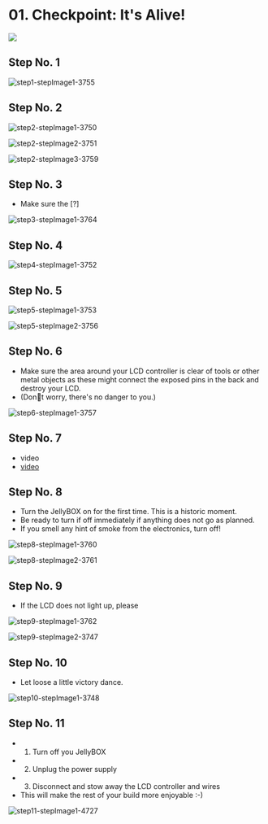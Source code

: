 # 01. Checkpoint: It's Alive!

![](https://d17kynu4zpq5hy.cloudfront.net/igi/imade3d/SMSrBvY5gPu3EMMI.medium)

## Step No. 1

![step1-stepImage1-3755](https://d17kynu4zpq5hy.cloudfront.net/igi/imade3d/HUJ4o1Z1HiPqfYGi.medium)


## Step No. 2

![step2-stepImage1-3750](https://d17kynu4zpq5hy.cloudfront.net/igi/imade3d/YTNhFjKwAwUSiyZl.medium)

![step2-stepImage2-3751](https://d17kynu4zpq5hy.cloudfront.net/igi/imade3d/cBYwoDFyPBUDd1KH.medium)

![step2-stepImage3-3759](https://d17kynu4zpq5hy.cloudfront.net/igi/imade3d/HftJeONyQP1AmKQL.medium)


## Step No. 3

- Make sure the [?]

![step3-stepImage1-3764](https://d17kynu4zpq5hy.cloudfront.net/igi/imade3d/GPuFScGW3RS45LoB.medium)

## Step No. 4

![step4-stepImage1-3752](https://d17kynu4zpq5hy.cloudfront.net/igi/imade3d/gaGMtAriJeAE2EfT.medium)


## Step No. 5

![step5-stepImage1-3753](https://d17kynu4zpq5hy.cloudfront.net/igi/imade3d/qvsQiUBmWx3ewK4o.medium)

![step5-stepImage2-3756](https://d17kynu4zpq5hy.cloudfront.net/igi/imade3d/jbFwZ16XyAgvfTsP.medium)


## Step No. 6

- Make sure the area around your LCD controller  is clear of tools or other metal objects as these might connect the exposed pins in the back and destroy your LCD.
- (Dont worry, there's no danger to you.)

![step6-stepImage1-3757](https://d17kynu4zpq5hy.cloudfront.net/igi/imade3d/NPddV5YM2SKjKCyq.medium)

## Step No. 7
- video
- [video](https://dozuki-guide-objects.s3.amazonaws.com/igo/video/imade3d/JPWRtTbwyOIUBNA3_MP4_720.mp4)


## Step No. 8

- Turn the JellyBOX on for the first time. This is a historic moment.
- Be ready to turn if off immediately if anything does not go as planned.
- If you smell any hint of smoke from the electronics, turn off!

![step8-stepImage1-3760](https://d17kynu4zpq5hy.cloudfront.net/igi/imade3d/a6giGnvoaN1TJKkJ.medium)

![step8-stepImage2-3761](https://d17kynu4zpq5hy.cloudfront.net/igi/imade3d/ASMqWBYU2BLFnpef.medium)

## Step No. 9

- If the LCD does not light up, please

![step9-stepImage1-3762](https://d17kynu4zpq5hy.cloudfront.net/igi/imade3d/wMJcMIkhhvHULEp5.medium)

![step9-stepImage2-3747](https://d17kynu4zpq5hy.cloudfront.net/igi/imade3d/4HuVC1TO5a3KiZwh.medium)

## Step No. 10

- Let loose a little victory dance.

![step10-stepImage1-3748](https://d17kynu4zpq5hy.cloudfront.net/igi/imade3d/VKLuHiUSnM2eTaUF.medium)

## Step No. 11

- 1. Turn off you JellyBOX
- 2. Unplug the power supply
- 3. Disconnect and stow away the LCD controller and wires
- This will make the rest of your build more enjoyable :-)

![step11-stepImage1-4727](https://d17kynu4zpq5hy.cloudfront.net/igi/imade3d/EGLM3OiOugWNNBIL.medium)

<span></span>